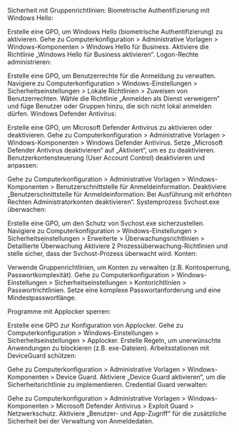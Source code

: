 Sicherheit mit Gruppenrichtlinien:
Biometrische Authentifizierung mit Windows Hello:

Erstelle eine GPO, um Windows Hello (biometrische Authentifizierung) zu aktivieren.
Gehe zu Computerkonfiguration > Administrative Vorlagen > Windows-Komponenten > Windows Hello für Business.
Aktiviere die Richtlinie „Windows Hello für Business aktivieren“.
Logon-Rechte administrieren:

Erstelle eine GPO, um Benutzerrechte für die Anmeldung zu verwalten.
Navigiere zu Computerkonfiguration > Windows-Einstellungen > Sicherheitseinstellungen > Lokale Richtlinien > Zuweisen von Benutzerrechten.
Wähle die Richtlinie „Anmelden als Dienst verweigern“ und füge Benutzer oder Gruppen hinzu, die sich nicht lokal anmelden dürfen.
Windows Defender Antivirus:

Erstelle eine GPO, um Microsoft Defender Antivirus zu aktivieren oder deaktivieren.
Gehe zu Computerkonfiguration > Administrative Vorlagen > Windows-Komponenten > Windows Defender Antivirus.
Setze „Microsoft Defender Antivirus deaktivieren“ auf „Aktiviert“, um es zu deaktivieren.
Benutzerkontensteuerung (User Account Control) deaktivieren und anpassen:

Gehe zu Computerkonfiguration > Administrative Vorlagen > Windows-Komponenten > Benutzerschnittstelle für Anmeldeinformation.
Deaktiviere „Benutzerschnittstelle für Anmeldeinformation: Bei Ausführung mit erhöhten Rechten Administratorkonten deaktivieren“.
Systemprozess Svchost.exe überwachen:

Erstelle eine GPO, um den Schutz von Svchost.exe sicherzustellen.
Navigiere zu Computerkonfiguration > Windows-Einstellungen > Sicherheitseinstellungen > Erweiterte > Überwachungsrichtlinien > Detaillierte Überwachung
Aktiviere 2 Prozessüberwachung-Richtlinien und stelle sicher, dass der Svchost-Prozess überwacht wird.
Konten:

Verwende Gruppenrichtlinien, um Konten zu verwalten (z.B. Kontosperrung, Passwortkomplexität).
Gehe zu Computerkonfiguration > Windows-Einstellungen > Sicherheitseinstellungen > Kontorichtlinien > Passwortrichtlinien.
Setze eine komplexe Passwortanforderung und eine Mindestpasswortlänge.

Programme mit Applocker sperren:

Erstelle eine GPO zur Konfiguration von Applocker.
Gehe zu Computerkonfiguration > Windows-Einstellungen > Sicherheitseinstellungen > Applocker.
Erstelle Regeln, um unerwünschte Anwendungen zu blockieren (z.B. exe-Dateien).
Arbeitsstationen mit DeviceGuard schützen:

Gehe zu Computerkonfiguration > Administrative Vorlagen > Windows-Komponenten > Device Guard.
Aktiviere „Device Guard aktivieren“, um die Sicherheitsrichtlinie zu implementieren.
Credential Guard verwalten:

Gehe zu Computerkonfiguration > Administrative Vorlagen > Windows-Komponenten > Microsoft Defender Antivirus > Exploit Guard > Netzwerkschutz.
Aktiviere „Benutzer- und App-Zugriff“ für die zusätzliche Sicherheit bei der Verwaltung von Anmeldedaten.
